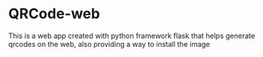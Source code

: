 # QRCode-web
This is a web app created with python framework flask that helps generate qrcodes on the web, also providing a way to install the image
